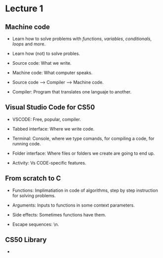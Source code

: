 # Lecture 1

## Machine code

- Learn how to solve problems with *functions*, *variables*, *conditionals*,
  *loops* and more.

- Learn how (not) to solve probles.

- Source code: What we write.

- Machine code: What computer speaks.

- Source code --> Compiler --> Machine code.

- Compiler: Program that translates one languaje to another.

## Visual Studio Code for CS50

- VSCODE: Free, popular, compiler.

- Tabbed interface: Where we write code.

- Terminal: Console, where we type comands, for compiling a code, for running code.

- Folder interface: Where files or folders we create are going to end up.

- Activity: Vs CODE-specific features.

## From scratch to C

- Functions: Implimatiation in code of algorithms, step by step instruction
  for solving problems.

- Arguments: Inputs to functions in some context parameters.

- Side effects: Sometimes functions have them.

- Escape sequences: \n.

## CS50 Library

- 